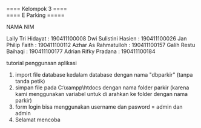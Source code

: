 ==== Kelompok 3 ==== <br>
==== E Parking =====

NAMA				NIM

Laily Tri Hidayat	:	190411100008
Dwi Sulistini Hasien	:	190411100026
Jan Philip Faith	:	190411100112
Azhar As Rahmatulloh	:	190411100157
Galih Restu Baihaqi	:	190411100177
Adrian Rifky Pradana	:	190411100184

tutorial penggunaan aplikasi
1. import file database kedalam database dengan nama "dbparkir" (tanpa tanda petik)
2. simpan file pada C:\xampp\htdocs dengan nama folder parkir (karena kami menggunakan variabel untuk di arahkan ke folder dengan nama parkir)
3. form login bisa menggunakan username dan pasword = admin dan admin
4. Selamat mencoba
